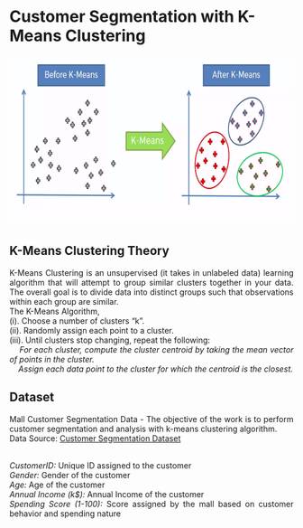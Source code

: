 # Customer Segmentation with K-Means Clustering

<img src="/image.png" width="1000" height="300" />
<div align="justify">
 
## K-Means Clustering Theory
K-Means Clustering is an unsupervised (it takes in unlabeled data) learning algorithm that will attempt to group similar clusters together in your data. The overall goal is to divide data into distinct groups such that observations within each group are similar.<br />
The K-Means Algorithm,<br />
(i). Choose a number of clusters “k”.<br />
(ii). Randomly assign each point to a cluster.<br />
(iii). Until clusters stop changing, repeat the following:<br />
&nbsp;&nbsp;&nbsp;&nbsp;*For each cluster, compute the cluster centroid by taking the mean vector of points in the cluster.*<br />
&nbsp;&nbsp;&nbsp;&nbsp;*Assign each data point to the cluster for which the centroid is the closest.*<br />
 
## Dataset
Mall Customer Segmentation Data - The objective of the work is to perform customer segmentation and analysis with k-means clustering algorithm.<br />
Data Source: [Customer Segmentation Dataset](https://www.kaggle.com/kushal1996/customer-segmentation-k-means-analysis)<br /><br />

*CustomerID:* Unique ID assigned to the customer<br />
*Gender:* Gender of the customer<br />
*Age:* Age of the customer<br />
*Annual Income (k$):* Annual Income of the customer<br />
*Spending Score (1-100):* Score assigned by the mall based on customer behavior and spending nature<br />

</div>
